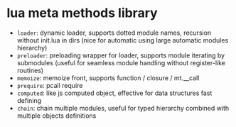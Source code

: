 # lua meta methods library
- `loader`: dynamic loader, supports dotted module names, recursion without init.lua in dirs (nice for automatic using large automatic modules hierarchy)
- `preloader`: preloading wrapper for loader, supports module iterating by submodules (useful for seamless module handling without register-like routines)
- `memoize`: memoize front, supports function / closure / mt.__call
- `prequire`: pcall require
- `computed`: like js computed object, effective for data structures fast defining
- `chain`: chain multiple modules, useful for typed hierarchy combined with multiple objects definitions
